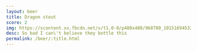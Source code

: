```yaml
---
layout: beer
title: Dragon stout
score: 2
img: https://scontent.xx.fbcdn.net/v/t1.0-0/p480x480/968780_10151694532678745_1443848773_n.jpg?oh=29801122de214a85e29a385433c69d5a&oe=58670DA0
desc: So bad I can\'t believe they bottle this
permalink: /beer/:title.html
---
```

